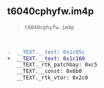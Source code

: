## t6040cphyfw.im4p

> `t6040cphyfw.im4p`

```diff

 
-  __TEXT.__text: 0x1c05c
+  __TEXT.__text: 0x1c160
   __TEXT._rtk_patchbay: 0xc5
   __TEXT.__const: 0x6b0
   __TEXT._rtk_vtor: 0x2c0

```
